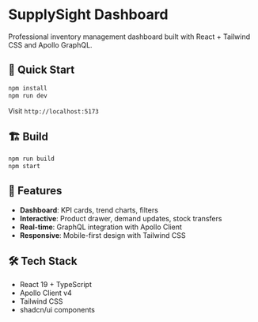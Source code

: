 # SupplySight Dashboard

Professional inventory management dashboard built with React + Tailwind CSS and Apollo GraphQL.

## 🚀 Quick Start

```bash
npm install
npm run dev
```

Visit `http://localhost:5173`

## 🏗️ Build

```bash
npm run build
npm start
```

## 🎯 Features

- **Dashboard**: KPI cards, trend charts, filters
- **Interactive**: Product drawer, demand updates, stock transfers
- **Real-time**: GraphQL integration with Apollo Client
- **Responsive**: Mobile-first design with Tailwind CSS

## 🛠️ Tech Stack

- React 19 + TypeScript
- Apollo Client v4
- Tailwind CSS
- shadcn/ui components
